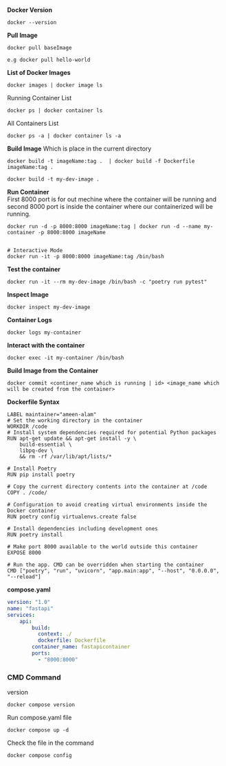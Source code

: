 **Docker Version**
```
docker --version
```

**Pull Image**
```
docker pull baseImage
```
```
e.g docker pull hello-world
```

**List of Docker Images**
```
docker images | docker image ls
```

Running Container List
```
docker ps | docker container ls
```

All Containers List
```
docker ps -a | docker container ls -a
```

**Build Image** Which is place in the current directory
```
docker build -t imageName:tag .  | docker build -f Dockerfile imageName:tag .
``` 
```
docker build -t my-dev-image .
```

**Run Container** <br>
First 8000 port is for out mechine where the container will be running and second 8000 port is inside the container where our containerized will  be running.
```
docker run -d -p 8000:8000 imageName:tag | docker run -d --name my-container -p 8000:8000 imageName


# Interactive Mode
docker run -it -p 8000:8000 imageName:tag /bin/bash
```
 
     
**Test the container**
```
docker run -it --rm my-dev-image /bin/bash -c "poetry run pytest"
```



**Inspect Image**
```
docker inspect my-dev-image
```


**Container Logs**
```
docker logs my-container
```


**Interact with the container**
```
docker exec -it my-container /bin/bash
```

**Build Image from the Container**
```
docker commit <continer_name which is running | id> <image_name which will be created from the container>
```






**Dockerfile Syntax**
```
LABEL maintainer="ameen-alam"
# Set the working directory in the container
WORKDIR /code
# Install system dependencies required for potential Python packages
RUN apt-get update && apt-get install -y \
    build-essential \
    libpq-dev \
    && rm -rf /var/lib/apt/lists/*

# Install Poetry
RUN pip install poetry

# Copy the current directory contents into the container at /code
COPY . /code/

# Configuration to avoid creating virtual environments inside the Docker container
RUN poetry config virtualenvs.create false

# Install dependencies including development ones
RUN poetry install

# Make port 8000 available to the world outside this container
EXPOSE 8000

# Run the app. CMD can be overridden when starting the container
CMD ["poetry", "run", "uvicorn", "app.main:app", "--host", "0.0.0.0", "--reload"]

```


**compose.yaml**

```yaml
version: "1.0"
name: "fastapi"
services:
    api:
        build: 
          context: ./
          dockerfile: Dockerfile
        container_name: fastapicontainer
        ports:
          - "8000:8000" 

```

### CMD Command

version
```
docker compose version 
```

Run compose.yaml file
```
docker compose up -d
```

Check the file in the command
```
docker compose config
```




